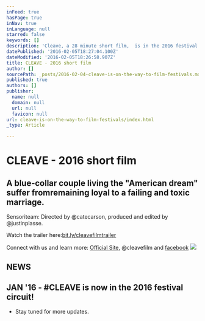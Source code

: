 ```yaml
---
inFeed: true
hasPage: true
inNav: true
inLanguage: null
starred: false
keywords: []
description: 'Cleave, a 28 minute short film,  is in the 2016 festival circuit'
datePublished: '2016-02-05T18:27:04.100Z'
dateModified: '2016-02-05T18:26:58.907Z'
title: CLEAVE - 2016 short film
author: []
sourcePath: _posts/2016-02-04-cleave-is-on-the-way-to-film-festivals.md
published: true
authors: []
publisher:
  name: null
  domain: null
  url: null
  favicon: null
url: cleave-is-on-the-way-to-film-festivals/index.html
_type: Article

---
```

# CLEAVE - 2016 short film

## A blue-collar couple living the "American dream" suffer fromremaining loyal to a failing and toxic marriage.  

Sensoriteam: Directed by @catecarson, produced and edited by @justinplasse. 

Watch the trailer here:[bit.ly/cleavefilmtrailer ][0]

Connect with us and learn more: [Official Site][1], @cleavefilm and [facebook][2]
![](https://s3-us-west-2.amazonaws.com/the-grid-img/p/5530e123f47f21ddf562cc4b3ea558fc138af86f.jpg)

## NEWS

## JAN '16 - \#CLEAVE is now in the 2016 festival circuit!

* Stay tuned for more updates. 

[0]: https://app.thegrid.io/posts/e297662b-5cfa-4ffe-9259-b4e7b792040f/bit.ly/cleavefilmtrailer
[1]: www.cleavefilm.com
[2]: www.facebook.com/whatsyourcleave